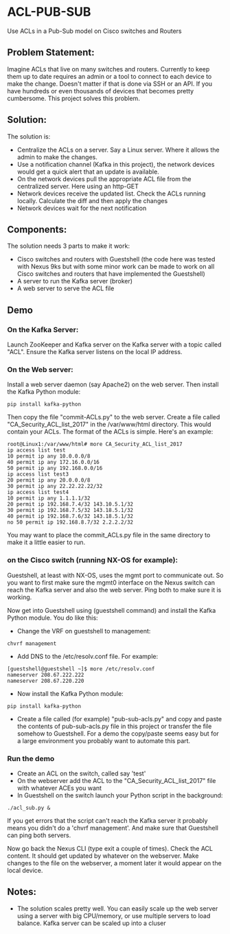 # ACL-PUB-SUB
Use ACLs in a Pub-Sub model on Cisco switches and Routers

## Problem Statement:

Imagine ACLs that live on many switches and routers. Currently to keep them up to date requires an admin or a tool to connect to each device to make the change. Doesn't matter if that is done via SSH or an API. If you have hundreds or even thousands of devices that becomes pretty cumbersome. This project solves this problem.

## Solution:

The solution is: 
- Centralize the ACLs on a server. Say a Linux server. Where it allows the admin to make the changes. 
- Use a notification channel (Kafka in this project), the network devices would get a quick alert that an update is available.
- On the network devices pull the appropriate ACL file from the centralized server. Here using an http-GET
- Network devices receive the updated list. Check the ACLs running locally. Calculate the diff and then apply the changes
- Network devices wait for the next notification

## Components:

The solution needs 3 parts to make it work:
- Cisco switches and routers with Guestshell (the code here was tested with Nexus 9ks but with some minor work can be made to work on all Cisco switches and routers that have implemented the Guestshell)
- A server to run the Kafka server (broker)
- A web server to serve the ACL file

## Demo

### On the Kafka Server:

Launch ZooKeeper and Kafka server on the Kafka server with a topic called "ACL". Ensure the Kafka server listens on the local IP address.

### On the Web server:

Install a web server daemon (say Apache2) on the web server. Then install the Kafka Python module:

`pip install kafka-python`

Then copy the file "commit-ACLs.py" to the web server. Create a file called "CA_Security_ACL_list_2017" in the /var/www/html directory. This would contain your ACLs. The format of the ACLs is simple. Here's an example:

```
root@Linux1:/var/www/html# more CA_Security_ACL_list_2017 
ip access list test
10 permit ip any 10.0.0.0/8
40 permit ip any 172.16.0.0/16
50 permit ip any 192.168.0.0/16
ip access list test3
20 permit ip any 20.0.0.0/8
30 permit ip any 22.22.22.22/32
ip access list test4
10 permit ip any 1.1.1.1/32
20 permit ip 192.168.7.4/32 143.10.5.1/32
30 permit ip 192.168.7.5/32 143.18.5.1/32
40 permit ip 192.168.7.6/32 143.18.5.1/32
no 50 permit ip 192.168.8.7/32 2.2.2.2/32
```
You may want to place the commit_ACLs.py file in the same directory to make it a little easier to run.

### on the Cisco switch (running NX-OS for example):

Guestshell, at least with NX-OS, uses the mgmt port to communicate out. So you want to first make sure the mgmt0 interface on the Nexus switch can reach the Kafka server and also the web server. Ping both to make sure it is working.

Now get into Guestshell using (guestshell command) and install the Kafka Python module. You do like this:

- Change the VRF on guestshell to management:

`chvrf management`

- Add DNS to the /etc/resolv.conf file. For example:

```
[guestshell@guestshell ~]$ more /etc/resolv.conf 
nameserver 208.67.222.222
nameserver 208.67.220.220
```

- Now install the Kafka Python module:

`pip install kafka-python`

- Create a file called (for example) "pub-sub-acls.py" and copy and paste the contents of pub-sub-acls.py file in this project or transfer the file somehow to Guestshell. For a demo the copy/paste seems easy but for a large environment you probably want to automate this part.

### Run the demo

- Create an ACL on the switch, called say 'test'
- On the webserver add the ACL to the "CA_Security_ACL_list_2017" file with whatever ACEs you want
- In Guestshell on the switch launch your Python script in the background:

`./acl_sub.py &`

If you get errors that the script can't reach the Kafka server it probably means you didn't do a 'chvrf management'. And make sure that Guestshell can ping both servers.

Now go back the Nexus CLI (type exit a couple of times). Check the ACL content. It should get updated by whatever on the webserver. Make changes to the file on the webserver, a moment later it would appear on the local device.

## Notes:

- The solution scales pretty well. You can easily scale up the web server using a server with big CPU/memory, or use multiple servers to load balance. Kafka server can be scaled up into a cluser
